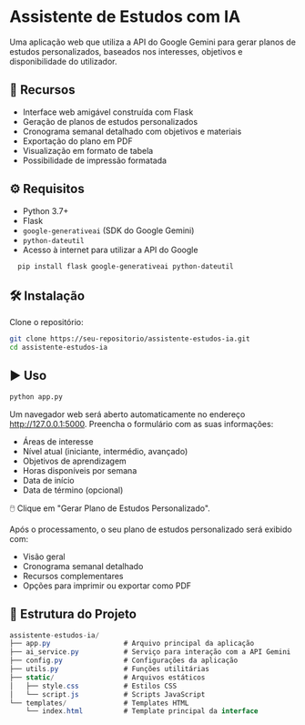 # Assistente de Estudos com IA

Uma aplicação web que utiliza a API do Google Gemini para gerar planos de estudos personalizados, baseados nos interesses, objetivos e disponibilidade do utilizador.

## 📌 Recursos

- Interface web amigável construída com Flask  
- Geração de planos de estudos personalizados  
- Cronograma semanal detalhado com objetivos e materiais  
- Exportação do plano em PDF  
- Visualização em formato de tabela  
- Possibilidade de impressão formatada  

## ⚙️ Requisitos

- Python 3.7+  
- Flask  
- `google-generativeai` (SDK do Google Gemini)  
- `python-dateutil`  
- Acesso à internet para utilizar a API do Google

```bash
  pip install flask google-generativeai python-dateutil
```

## 🛠️ Instalação

Clone o repositório:

```bash
git clone https://seu-repositorio/assistente-estudos-ia.git
cd assistente-estudos-ia
```

## ▶️ Uso

```bash
python app.py
```
Um navegador web será aberto automaticamente no endereço http://127.0.0.1:5000.
Preencha o formulário com as suas informações:
- Áreas de interesse
- Nível atual (iniciante, intermédio, avançado)
- Objetivos de aprendizagem
- Horas disponíveis por semana
- Data de início
- Data de término (opcional)

🖱️ Clique em "Gerar Plano de Estudos Personalizado".

Após o processamento, o seu plano de estudos personalizado será exibido com:
- Visão geral
- Cronograma semanal detalhado
- Recursos complementares
- Opções para imprimir ou exportar como PDF

## 📁 Estrutura do Projeto
```csharp
assistente-estudos-ia/
├── app.py                  # Arquivo principal da aplicação
├── ai_service.py           # Serviço para interação com a API Gemini
├── config.py               # Configurações da aplicação
├── utils.py                # Funções utilitárias
├── static/                 # Arquivos estáticos
│   ├── style.css           # Estilos CSS
│   └── script.js           # Scripts JavaScript
└── templates/              # Templates HTML
    └── index.html          # Template principal da interface
```
